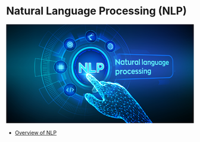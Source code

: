 # Natural Language Processing (NLP)
<img src="img/nlp.png" alt="nlp" class="inline"/>

- [Overview of NLP](https://github.com/tparish714/NLP/blob/main/Portfolio/assign0.pdf)
